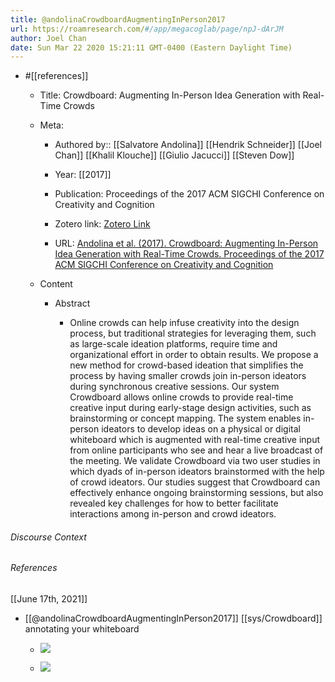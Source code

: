 ```yaml
---
title: @andolinaCrowdboardAugmentingInPerson2017
url: https://roamresearch.com/#/app/megacoglab/page/npJ-dArJM
author: Joel Chan
date: Sun Mar 22 2020 15:21:11 GMT-0400 (Eastern Daylight Time)
---
```


- #[[references]]

    - Title: Crowdboard: Augmenting In-Person Idea Generation with Real-Time Crowds

    - Meta:

        - Authored by:: [[Salvatore Andolina]] [[Hendrik Schneider]] [[Joel Chan]] [[Khalil Klouche]] [[Giulio Jacucci]] [[Steven Dow]]

        - Year: [[2017]]

        - Publication: Proceedings of the 2017 ACM SIGCHI Conference on Creativity and Cognition

        - Zotero link: [Zotero Link](zotero://select/items/1_W3BU9HSG)

        - URL: [Andolina et al. (2017). Crowdboard: Augmenting In-Person Idea Generation with Real-Time Crowds. Proceedings of the 2017 ACM SIGCHI Conference on Creativity and Cognition](http://doi.acm.org/10.1145/3059454.3059477)

    - Content

        - Abstract

            - Online crowds can help infuse creativity into the design process, but traditional strategies for leveraging them, such as large-scale ideation platforms, require time and organizational effort in order to obtain results. We propose a new method for crowd-based ideation that simplifies the process by having smaller crowds join in-person ideators during synchronous creative sessions. Our system Crowdboard allows online crowds to provide real-time creative input during early-stage design activities, such as brainstorming or concept mapping. The system enables in-person ideators to develop ideas on a physical or digital whiteboard which is augmented with real-time creative input from online participants who see and hear a live broadcast of the meeting. We validate Crowdboard via two user studies in which dyads of in-person ideators brainstormed with the help of crowd ideators. Our studies suggest that Crowdboard can effectively enhance ongoing brainstorming sessions, but also revealed key challenges for how to better facilitate interactions among in-person and crowd ideators.

###### Discourse Context



###### References

[[June 17th, 2021]]

- [[@andolinaCrowdboardAugmentingInPerson2017]] [[sys/Crowdboard]] annotating your whiteboard

    - ![](https://firebasestorage.googleapis.com/v0/b/firescript-577a2.appspot.com/o/imgs%2Fapp%2Fmegacoglab%2FhXk2hiHdZc.png?alt=media&token=ac78f0e2-e5c5-4b59-836e-0e1956534467)

    - ![](https://firebasestorage.googleapis.com/v0/b/firescript-577a2.appspot.com/o/imgs%2Fapp%2Fmegacoglab%2F0KWiwl-FcZ.png?alt=media&token=5ddb9996-f6f0-4238-afec-03226402a2ce)
